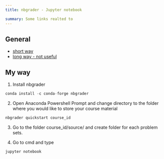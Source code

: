 ```yaml
---
title: nbgrader - Jupyter notebook

summary: Some links realted to
---
```


## General

- [short way](https://www.osc.edu/resources/getting_started/classroom_project_resource_guide/using_nbgrader_for_classroom)
- [long way - not useful](https://nbgrader.readthedocs.io/en/stable/index.html)

## My way

1. Install nbgrader

```python
conda install -c conda-forge nbgrader
```

2. Open Anaconda Powershell Prompt and change directory to the folder where you would like to store your course material

```python
nbgrader quickstart course_id

```

3. Go to the folder course_id/source/ and create folder for each problem sets.

4. Go to cmd and type
```
jupyter notebook
```
